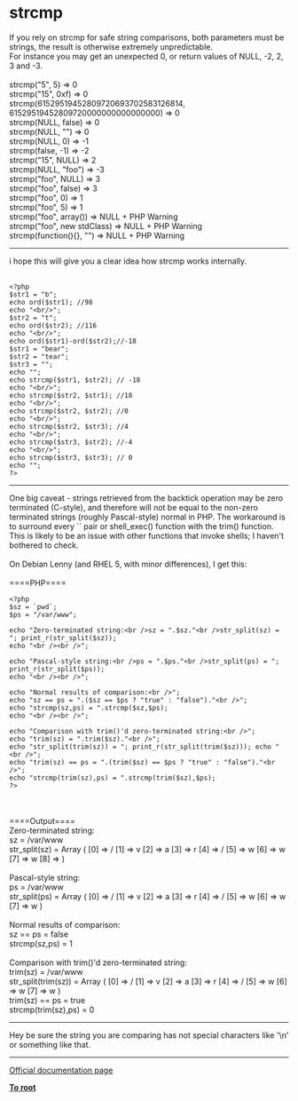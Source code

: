 # strcmp



If you rely on strcmp for safe string comparisons, both parameters must be strings, the result is otherwise extremely unpredictable.<br>For instance you may get an unexpected 0, or return values of NULL, -2, 2, 3 and -3.<br><br>strcmp("5", 5) =&gt; 0<br>strcmp("15", 0xf) =&gt; 0<br>strcmp(61529519452809720693702583126814, 61529519452809720000000000000000) =&gt; 0<br>strcmp(NULL, false) =&gt; 0<br>strcmp(NULL, "") =&gt; 0<br>strcmp(NULL, 0) =&gt; -1<br>strcmp(false, -1) =&gt; -2<br>strcmp("15", NULL) =&gt; 2<br>strcmp(NULL, "foo") =&gt; -3<br>strcmp("foo", NULL) =&gt; 3<br>strcmp("foo", false) =&gt; 3<br>strcmp("foo", 0) =&gt; 1<br>strcmp("foo", 5) =&gt; 1<br>strcmp("foo", array()) =&gt; NULL + PHP Warning<br>strcmp("foo", new stdClass) =&gt; NULL + PHP Warning<br>strcmp(function(){}, "") =&gt; NULL + PHP Warning  

---

i hope this will give you a clear idea how strcmp works internally.<br><br>

```
<?php
$str1 = "b";
echo ord($str1); //98
echo "<br/>";
$str2 = "t";
echo ord($str2); //116
echo "<br/>";
echo ord($str1)-ord($str2);//-18
$str1 = "bear";
$str2 = "tear";
$str3 = "";
echo "";
echo strcmp($str1, $str2); // -18
echo "<br/>";
echo strcmp($str2, $str1); //18
echo "<br/>";
echo strcmp($str2, $str2); //0
echo "<br/>";
echo strcmp($str2, $str3); //4
echo "<br/>";
echo strcmp($str3, $str2); //-4
echo "<br/>";
echo strcmp($str3, $str3); // 0
echo "";
?>
```
  

---

One big caveat - strings retrieved from the backtick operation may be zero terminated (C-style), and therefore will not be equal to the non-zero terminated strings (roughly Pascal-style) normal in PHP. The workaround is to surround every `` pair or shell_exec() function with the trim() function. This is likely to be an issue with other functions that invoke shells; I haven&apos;t bothered to check.<br><br>On Debian Lenny (and RHEL 5, with minor differences), I get this:<br><br>====PHP====<br>

```
<?php
$sz = `pwd`;
$ps = "/var/www";

echo "Zero-terminated string:<br />sz = ".$sz."<br />str_split(sz) = "; print_r(str_split($sz));
echo "<br /><br />";

echo "Pascal-style string:<br />ps = ".$ps."<br />str_split(ps) = "; print_r(str_split($ps));
echo "<br /><br />";

echo "Normal results of comparison:<br />";
echo "sz == ps = ".($sz == $ps ? "true" : "false")."<br />";
echo "strcmp(sz,ps) = ".strcmp($sz,$ps);
echo "<br /><br />";

echo "Comparison with trim()'d zero-terminated string:<br />";
echo "trim(sz) = ".trim($sz)."<br />";
echo "str_split(trim(sz)) = "; print_r(str_split(trim($sz))); echo "<br />";
echo "trim(sz) == ps = ".(trim($sz) == $ps ? "true" : "false")."<br />";
echo "strcmp(trim(sz),ps) = ".strcmp(trim($sz),$ps);
?>
```
<br><br>====Output====<br>Zero-terminated string:<br>sz = /var/www <br>str_split(sz) = Array ( [0] =&gt; / [1] =&gt; v [2] =&gt; a [3] =&gt; r [4] =&gt; / [5] =&gt; w [6] =&gt; w [7] =&gt; w [8] =&gt; ) <br><br>Pascal-style string:<br>ps = /var/www<br>str_split(ps) = Array ( [0] =&gt; / [1] =&gt; v [2] =&gt; a [3] =&gt; r [4] =&gt; / [5] =&gt; w [6] =&gt; w [7] =&gt; w ) <br><br>Normal results of comparison:<br>sz == ps = false<br>strcmp(sz,ps) = 1<br><br>Comparison with trim()&apos;d zero-terminated string:<br>trim(sz) = /var/www<br>str_split(trim(sz)) = Array ( [0] =&gt; / [1] =&gt; v [2] =&gt; a [3] =&gt; r [4] =&gt; / [5] =&gt; w [6] =&gt; w [7] =&gt; w ) <br>trim(sz) == ps = true<br>strcmp(trim(sz),ps) = 0  

---

Hey be sure the string you are comparing has not special characters like &apos;\n&apos; or something like that.  

---

[Official documentation page](https://www.php.net/manual/en/function.strcmp.php)

**[To root](/README.md)**
